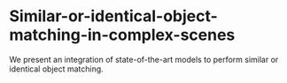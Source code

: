 # Similar-or-identical-object-matching-in-complex-scenes
We present an integration of state-of-the-art models to perform similar or identical object matching.
